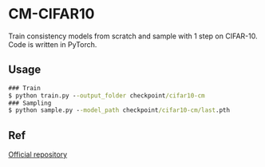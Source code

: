 # CM-CIFAR10

Train consistency models from scratch and sample with 1 step on CIFAR-10. Code is written in PyTorch. 

Usage
---
```cmd
### Train
$ python train.py --output_folder checkpoint/cifar10-cm
### Sampling
$ python sample.py --model_path checkpoint/cifar10-cm/last.pth
```

Ref
---
[Official repository](https://github.com/openai/consistency_models/tree/main)